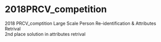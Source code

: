 # 2018PRCV_competition

2018 PRCV_comptition Large Scale Person Re-identification & Attributes Retrival   
2nd place solution in attributes retrival 
